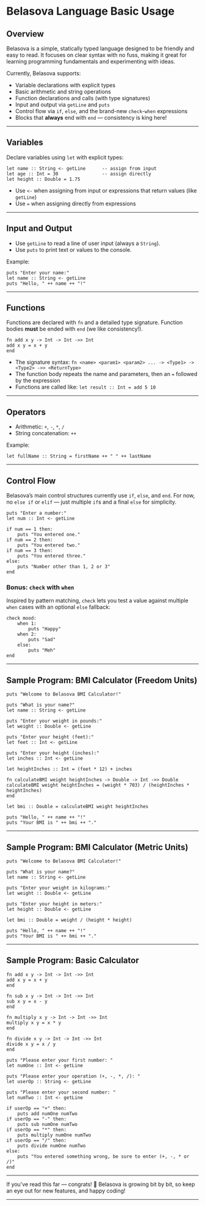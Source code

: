 # Belasova Language Basic Usage

## Overview

Belasova is a simple, statically typed language designed to be friendly and easy to read. It focuses on clear syntax with no fuss, making it great for learning programming fundamentals and experimenting with ideas.

Currently, Belasova supports:

- Variable declarations with explicit types  
- Basic arithmetic and string operations  
- Function declarations and calls (with type signatures)  
- Input and output via `getLine` and `puts`  
- Control flow via `if`, `else`, and the brand-new `check`-`when` expressions  
- Blocks that **always** end with `end` — consistency is king here!

---

## Variables

Declare variables using `let` with explicit types:

```belasova
let name :: String <- getLine      -- assign from input
let age :: Int = 30                -- assign directly
let height :: Double = 1.75
```

- Use `<-` when assigning from input or expressions that return values (like `getLine`)  
- Use `=` when assigning directly from expressions  

---

## Input and Output

- Use `getLine` to read a line of user input (always a `String`).  
- Use `puts` to print text or values to the console.

Example:

```belasova
puts "Enter your name:"
let name :: String <- getLine
puts "Hello, " ++ name ++ "!"
```

---

## Functions

Functions are declared with `fn` and a detailed type signature. Function bodies **must** be ended with `end` (we like consistency!).

```belasova
fn add x y -> Int -> Int ->> Int
add x y = x + y
end
```

- The signature syntax: `fn <name> <param1> <param2> ... -> <Type1> -> <Type2> ->> <ReturnType>`  
- The function body repeats the name and parameters, then an `=` followed by the expression  
- Functions are called like: `let result :: Int = add 5 10`

---

## Operators

- Arithmetic: `+`, `-`, `*`, `/`  
- String concatenation: `++`

Example:

```belasova
let fullName :: String = firstName ++ " " ++ lastName
```

---

## Control Flow

Belasova’s main control structures currently use `if`, `else`, and `end`. For now, no `else if` or `elif` — just multiple `if`s and a final `else` for simplicity.

```belasova
puts "Enter a number:"
let num :: Int <- getLine

if num == 1 then:
    puts "You entered one."
if num == 2 then:
    puts "You entered two."
if num == 3 then:
    puts "You entered three."
else:
    puts "Number other than 1, 2 or 3"
end
```

### Bonus: `check` with `when`

Inspired by pattern matching, `check` lets you test a value against multiple `when` cases with an optional `else` fallback:

```belasova
check mood:
    when 1:
        puts "Happy"
    when 2:
        puts "Sad"
    else:
        puts "Meh"
end
```

---

## Sample Program: BMI Calculator (Freedom Units)

```belasova
puts "Welcome to Belasova BMI Calculator!"

puts "What is your name?"
let name :: String <- getLine

puts "Enter your weight in pounds:"
let weight :: Double <- getLine

puts "Enter your height (feet):"
let feet :: Int <- getLine

puts "Enter your height (inches):"
let inches :: Int <- getLine

let heightInches :: Int = (feet * 12) + inches

fn calculateBMI weight heightInches -> Double -> Int ->> Double
calculateBMI weight heightInches = (weight * 703) / (heightInches * heightInches)
end

let bmi :: Double = calculateBMI weight heightInches

puts "Hello, " ++ name ++ "!"
puts "Your BMI is " ++ bmi ++ "."
```

---

## Sample Program: BMI Calculator (Metric Units)

```belasova
puts "Welcome to Belasova BMI Calculator!"

puts "What is your name?"
let name :: String <- getLine

puts "Enter your weight in kilograms:"
let weight :: Double <- getLine

puts "Enter your height in meters:"
let height :: Double <- getLine

let bmi :: Double = weight / (height * height)

puts "Hello, " ++ name ++ "!"
puts "Your BMI is " ++ bmi ++ "."
```

---

## Sample Program: Basic Calculator

```belasova
fn add x y -> Int -> Int ->> Int
add x y = x + y
end

fn sub x y -> Int -> Int ->> Int
sub x y = x - y
end

fn multiply x y -> Int -> Int ->> Int
multiply x y = x * y
end

fn divide x y -> Int -> Int ->> Int
divide x y = x / y
end

puts "Please enter your first number: "
let numOne :: Int <- getLine

puts "Please enter your operation (+, -, *, /): "
let userOp :: String <- getLine

puts "Please enter your second number: "
let numTwo :: Int <- getLine

if userOp == "+" then:
    puts add numOne numTwo
if userOp == "-" then:
    puts sub numOne numTwo
if userOp == "*" then:
    puts multiply numOne numTwo
if userOp == "/" then:
    puts divide numOne numTwo
else:
    puts "You entered something wrong, be sure to enter (+, -, * or /)"
end
```

---

If you’ve read this far — congrats! 🎉 Belasova is growing bit by bit, so keep an eye out for new features, and happy coding!

---
